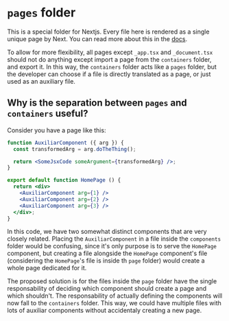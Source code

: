 # `pages` folder

This is a special folder for Nextjs. Every file here is rendered as a single unique page by Next. You can read more about this in the [docs](https://nextjs.org/docs/basic-features/pages).

To allow for more flexibility, all pages except `_app.tsx` and `_document.tsx` should not do anything except import a page from the `containers` folder, and export it. In this way, the `containers` folder acts like a `pages` folder, but the developer can choose if a file is directly translated as a page, or just used as an auxiliary file.

## Why is the separation between `pages` and `containers` useful?

Consider you have a page like this:

<!-- Note: use spaces instead of tabs for better rendering in browsers -->
```jsx
function AuxiliarComponent ({ arg }) {
  const transformedArg = arg.doTheThing();

  return <SomeJsxCode someArgument={transformedArg} />;
}

export default function HomePage () {
  return <div>
    <AuxiliarComponent arg={1} />
    <AuxiliarComponent arg={2} />
    <AuxiliarComponent arg={3} />
  </div>;
}
```

In this code, we have two somewhat distinct components that are very closely related. Placing the `AuxiliarComponent` in a file inside the `components` folder would be confusing, since it's only purpose is to serve the `HomePage` component, but creating a file alongside the `HomePage` component's file (considering the `HomePage`'s file is inside th `page` folder) would create a whole page dedicated for it.

The proposed solution is for the files inside the `page` folder have the single responsability of deciding which component should create a page and which shouldn't. The responsability of actually defining the components will now fall to the `containers` folder. This way, we could have multiple files with lots of auxiliar components without accidentaly creating a new page.